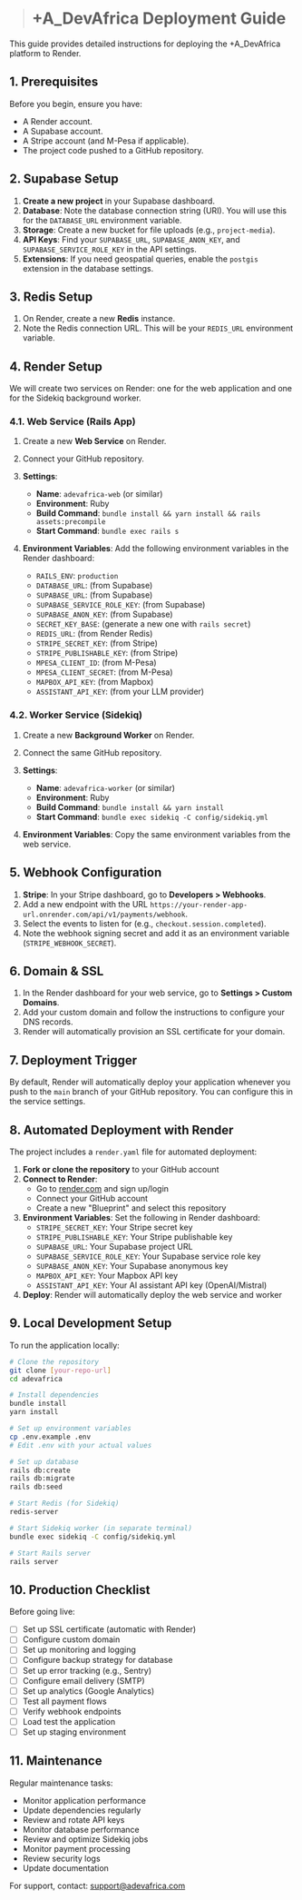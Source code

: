 


># +A_DevAfrica Deployment Guide

This guide provides detailed instructions for deploying the +A_DevAfrica platform to Render.

## 1. Prerequisites

Before you begin, ensure you have:

*   A Render account.
*   A Supabase account.
*   A Stripe account (and M-Pesa if applicable).
*   The project code pushed to a GitHub repository.

## 2. Supabase Setup

1.  **Create a new project** in your Supabase dashboard.
2.  **Database**: Note the database connection string (URI). You will use this for the `DATABASE_URL` environment variable.
3.  **Storage**: Create a new bucket for file uploads (e.g., `project-media`).
4.  **API Keys**: Find your `SUPABASE_URL`, `SUPABASE_ANON_KEY`, and `SUPABASE_SERVICE_ROLE_KEY` in the API settings.
5.  **Extensions**: If you need geospatial queries, enable the `postgis` extension in the database settings.

## 3. Redis Setup

1.  On Render, create a new **Redis** instance.
2.  Note the Redis connection URL. This will be your `REDIS_URL` environment variable.

## 4. Render Setup

We will create two services on Render: one for the web application and one for the Sidekiq background worker.

### 4.1. Web Service (Rails App)

1.  Create a new **Web Service** on Render.
2.  Connect your GitHub repository.
3.  **Settings**:
    *   **Name**: `adevafrica-web` (or similar)
    *   **Environment**: Ruby
    *   **Build Command**: `bundle install && yarn install && rails assets:precompile`
    *   **Start Command**: `bundle exec rails s`

4.  **Environment Variables**:
    Add the following environment variables in the Render dashboard:

    *   `RAILS_ENV`: `production`
    *   `DATABASE_URL`: (from Supabase)
    *   `SUPABASE_URL`: (from Supabase)
    *   `SUPABASE_SERVICE_ROLE_KEY`: (from Supabase)
    *   `SUPABASE_ANON_KEY`: (from Supabase)
    *   `SECRET_KEY_BASE`: (generate a new one with `rails secret`)
    *   `REDIS_URL`: (from Render Redis)
    *   `STRIPE_SECRET_KEY`: (from Stripe)
    *   `STRIPE_PUBLISHABLE_KEY`: (from Stripe)
    *   `MPESA_CLIENT_ID`: (from M-Pesa)
    *   `MPESA_CLIENT_SECRET`: (from M-Pesa)
    *   `MAPBOX_API_KEY`: (from Mapbox)
    *   `ASSISTANT_API_KEY`: (from your LLM provider)

### 4.2. Worker Service (Sidekiq)

1.  Create a new **Background Worker** on Render.
2.  Connect the same GitHub repository.
3.  **Settings**:
    *   **Name**: `adevafrica-worker` (or similar)
    *   **Environment**: Ruby
    *   **Build Command**: `bundle install && yarn install`
    *   **Start Command**: `bundle exec sidekiq -C config/sidekiq.yml`

4.  **Environment Variables**:
    Copy the same environment variables from the web service.

## 5. Webhook Configuration

1.  **Stripe**: In your Stripe dashboard, go to **Developers > Webhooks**.
2.  Add a new endpoint with the URL `https://your-render-app-url.onrender.com/api/v1/payments/webhook`.
3.  Select the events to listen for (e.g., `checkout.session.completed`).
4.  Note the webhook signing secret and add it as an environment variable (`STRIPE_WEBHOOK_SECRET`).

## 6. Domain & SSL

1.  In the Render dashboard for your web service, go to **Settings > Custom Domains**.
2.  Add your custom domain and follow the instructions to configure your DNS records.
3.  Render will automatically provision an SSL certificate for your domain.

## 7. Deployment Trigger

By default, Render will automatically deploy your application whenever you push to the `main` branch of your GitHub repository. You can configure this in the service settings.



## 8. Automated Deployment with Render

The project includes a `render.yaml` file for automated deployment:

1. **Fork or clone the repository** to your GitHub account
2. **Connect to Render**: 
   - Go to [render.com](https://render.com) and sign up/login
   - Connect your GitHub account
   - Create a new "Blueprint" and select this repository
3. **Environment Variables**: Set the following in Render dashboard:
   - `STRIPE_SECRET_KEY`: Your Stripe secret key
   - `STRIPE_PUBLISHABLE_KEY`: Your Stripe publishable key
   - `SUPABASE_URL`: Your Supabase project URL
   - `SUPABASE_SERVICE_ROLE_KEY`: Your Supabase service role key
   - `SUPABASE_ANON_KEY`: Your Supabase anonymous key
   - `MAPBOX_API_KEY`: Your Mapbox API key
   - `ASSISTANT_API_KEY`: Your AI assistant API key (OpenAI/Mistral)
4. **Deploy**: Render will automatically deploy the web service and worker

## 9. Local Development Setup

To run the application locally:

```bash
# Clone the repository
git clone [your-repo-url]
cd adevafrica

# Install dependencies
bundle install
yarn install

# Set up environment variables
cp .env.example .env
# Edit .env with your actual values

# Set up database
rails db:create
rails db:migrate
rails db:seed

# Start Redis (for Sidekiq)
redis-server

# Start Sidekiq worker (in separate terminal)
bundle exec sidekiq -C config/sidekiq.yml

# Start Rails server
rails server
```

## 10. Production Checklist

Before going live:

- [ ] Set up SSL certificate (automatic with Render)
- [ ] Configure custom domain
- [ ] Set up monitoring and logging
- [ ] Configure backup strategy for database
- [ ] Set up error tracking (e.g., Sentry)
- [ ] Configure email delivery (SMTP)
- [ ] Set up analytics (Google Analytics)
- [ ] Test all payment flows
- [ ] Verify webhook endpoints
- [ ] Load test the application
- [ ] Set up staging environment

## 11. Maintenance

Regular maintenance tasks:

- Monitor application performance
- Update dependencies regularly
- Review and rotate API keys
- Monitor database performance
- Review and optimize Sidekiq jobs
- Monitor payment processing
- Review security logs
- Update documentation

For support, contact: support@adevafrica.com

